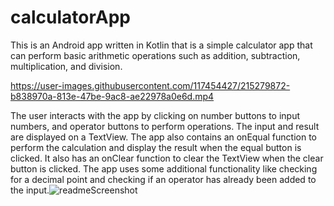 # calculatorApp
This is an Android app written in Kotlin that is a simple calculator app that can perform basic arithmetic operations such as addition, subtraction, multiplication, and division.

https://user-images.githubusercontent.com/117454427/215279872-b838970a-813e-47be-9ac8-ae22978a0e6d.mp4

The user interacts with the app by clicking on number buttons to input numbers, and operator buttons to perform operations. The input and result are displayed on a TextView. The app also contains an onEqual function to perform the calculation and display the result when the equal button is clicked. It also has an onClear function to clear the TextView when the clear button is clicked. The app uses some additional functionality like checking for a decimal point and checking if an operator has already been added to the input.![readmeScreenshot](https://user-images.githubusercontent.com/117454427/215279971-bf9e8dd6-f19e-40a2-96e0-2f5abd249399.png)
